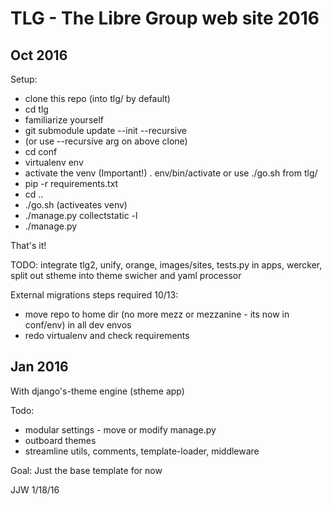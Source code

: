 TLG - The Libre Group web site 2016
===================================

Oct 2016
--------

Setup:

- clone this repo (into tlg/ by default)
- cd tlg
- familiarize yourself
- git submodule update --init --recursive
- (or use --recursive arg on above clone)
- cd conf
- virtualenv env
- activate the venv (Important!) . env/bin/activate or use ./go.sh from tlg/
- pip -r requirements.txt
- cd ..
- ./go.sh (activeates venv)
- ./manage.py collectstatic -l
- ./manage.py <whatever>

That's it!

TODO: integrate tlg2, unify, orange, images/sites, tests.py in apps, wercker, split out stheme into theme swicher and yaml processor

External migrations steps required 10/13:
- move repo to home dir (no more mezz or mezzanine - its now in conf/env) in all dev envos
- redo virtualenv and check requirements


Jan 2016
--------

With django's-theme engine (stheme app)

Todo:
- modular settings - move or modify manage.py
- outboard themes
- streamline utils, comments, template-loader, middleware

Goal:  Just the base template for now

JJW 1/18/16
